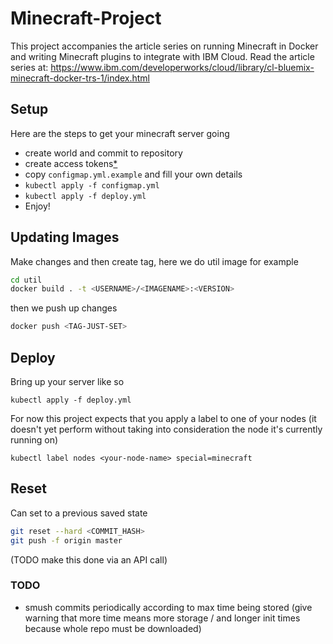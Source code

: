 # Minecraft-Project
This project accompanies the article series on running Minecraft in Docker and
writing Minecraft plugins to integrate with IBM Cloud. 
Read the article series at: https://www.ibm.com/developerworks/cloud/library/cl-bluemix-minecraft-docker-trs-1/index.html

## Setup
Here are the steps to get your minecraft server going
- create world and commit to repository
- create access tokens[*](https://support.cloudbees.com/hc/en-us/articles/234710368-GitHub-Permissions-and-API-token-Scopes-for-Jenkins)
- copy `configmap.yml.example` and fill your own details
- `kubectl apply -f configmap.yml`
- `kubectl apply -f deploy.yml`
- Enjoy!
## Updating Images
Make changes and then create tag, here we do util image for example

```bash
cd util
docker build . -t <USERNAME>/<IMAGENAME>:<VERSION>
```

then we push up changes

```bash
docker push <TAG-JUST-SET>
```
## Deploy
Bring up your server like so

```
kubectl apply -f deploy.yml
```

For now this project expects that you apply a label to one of your nodes (it doesn't yet perform without taking into consideration the node it's currently running on)

```
kubectl label nodes <your-node-name> special=minecraft
```

## Reset

Can set to a previous saved state
```bash
git reset --hard <COMMIT_HASH>
git push -f origin master
```
(TODO make this done via an API call)

### TODO

- smush commits periodically according to max time being stored (give warning that more time means more storage / and longer init times because whole repo must be downloaded)